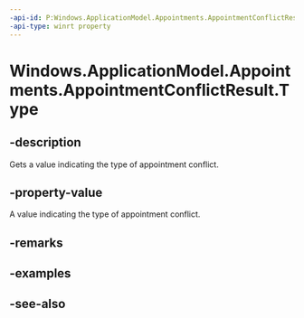 ----api-id: P:Windows.ApplicationModel.Appointments.AppointmentConflictResult.Type
-api-type: winrt property
---<!-- Property syntaxpublic Windows.ApplicationModel.Appointments.AppointmentConflictType Type { get; }--># Windows.ApplicationModel.Appointments.AppointmentConflictResult.Type## -descriptionGets a value indicating the type of appointment conflict.## -property-valueA value indicating the type of appointment conflict.## -remarks## -examples## -see-also